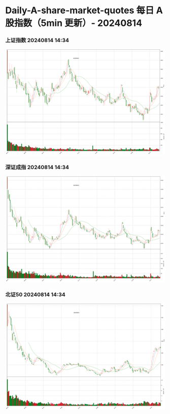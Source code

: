 
# Daily-A-share-market-quotes 每日 A 股指数（5min 更新）- 20240814

### 上证指数 20240814 14:34
![](./fig/2024/8/20240814-sh000001.png)

### 深证成指 20240814 14:34
![](./fig/2024/8/20240814-sz399001.png)

### 北证50 20240814 14:34
![](./fig/2024/8/20240814-bj899050.png)
